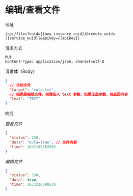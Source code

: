 # 编辑/查看文件

地址

```
/api/files?uuid={{new_instance_uuid}}&remote_uuid={{service_uuid}}&apikey={{apikey}}
```

请求方式

```
PUT
Content-Type: application/json; charset=utf-8
```

请求体（Body）

```json
{
  // 目标文件
  "target": "eula.txt",
  // 如果是编辑文件，则需加入 text 参数，如果无此参数，则返回内容
  "text": "TEXT"
}
```

响应

_查看文件_

```json
{
  "status": 200,
  "data": "eula=true", // 文件内容
  "time": 1633185763950
}
```

_编辑文件_

```json
{
  "status": 200,
  "data": true,
  "time": 1633220390638
}
```
